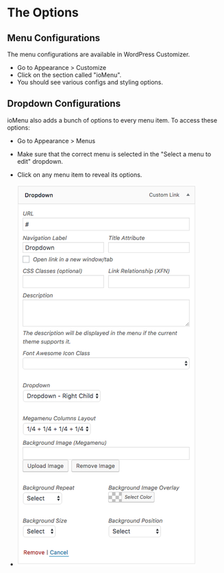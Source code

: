 # The Options

## Menu Configurations

The menu configurations are available in WordPress Customizer.

* Go to Appearance &gt; Customize
* Click on the section called "ioMenu".
* You should see various configs and styling options.

## Dropdown Configurations

ioMenu also adds a bunch of options to every menu item. To access these options:

* Go to Appearance &gt; Menus
* Make sure that the correct menu is selected in the "Select a menu to edit" dropdown.
* Click on any menu item to reveal its options.

*  ![](/assets/dropdown-options.png)


